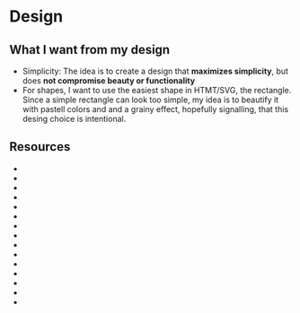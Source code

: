 # Design

## What I want from my design

- Simplicity: The idea is to create a design that **maximizes simplicity**, but
  does **not compromise beauty or functionality**
- For shapes, I want to use the easiest shape in HTMT/SVG, the
  rectangle. Since a simple rectangle can look too simple, my idea is to
  beautify it with pastell colors and and a grainy effect, hopefully signalling,
  that this desing choice is intentional.

## Resources

- [1]: https://css-tricks.com/grainy-gradients/
- [2]: https://fonts.google.com/knowledge/choosing_type/choosing_web_fonts_beginners_guide
- [3]: https://fonts.google.com/knowledge/choosing_type/a_checklist_for_choosing_type
- [4]: https://fonts.google.com/knowledge/choosing_type/emotive_considerations_for_choosing_typefaces
- [5]: https://fonts.google.com/knowledge/choosing_type/choosing_reliable_typefaces
- [6]: https://fonts.google.com/knowledge/choosing_type/exploring_typefaces_with_multiple_weights_or_grades
- [7]: https://fonts.google.com/knowledge/choosing_type/exploring_width_in_type
- [8]: https://fonts.google.com/knowledge/choosing_type/choosing_typefaces_that_have_optical_sizes
- [9]: https://fonts.google.com/knowledge/choosing_type/pairing_typefaces
- [10]: https://fonts.google.com/knowledge/choosing_type/pairing_typefaces_within_a_family_superfamily
- [11]: https://fonts.google.com/knowledge/choosing_type/pairing_typefaces_by_the_same_type_designer_or_type_foundry
- [12]: https://fonts.google.com/knowledge/choosing_type/pairing_typefaces_based_on_their_construction_using_the_font_matrix
- [13]: https://fonts.google.com/knowledge/choosing_type/exploring_x_height_the_em_square
- [14]: https://fonts.googleblog.com/
- [15]: https://design.google/tags/typography
